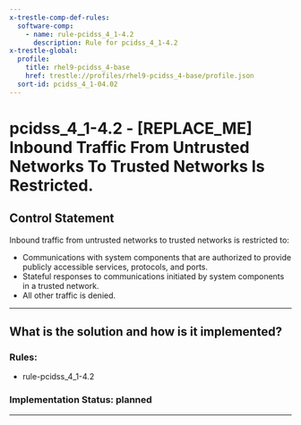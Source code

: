 ```yaml
---
x-trestle-comp-def-rules:
  software-comp:
    - name: rule-pcidss_4_1-4.2
      description: Rule for pcidss_4_1-4.2
x-trestle-global:
  profile:
    title: rhel9-pcidss_4-base
    href: trestle://profiles/rhel9-pcidss_4-base/profile.json
  sort-id: pcidss_4_1-04.02
---
```


# pcidss_4_1-4.2 - \[REPLACE_ME\] Inbound Traffic From Untrusted Networks To Trusted Networks Is Restricted.

## Control Statement

Inbound traffic from untrusted networks to trusted networks is restricted to:
- Communications with system components that are authorized to provide publicly accessible
services, protocols, and ports.
- Stateful responses to communications initiated by system components in a trusted network.
- All other traffic is denied.

______________________________________________________________________

## What is the solution and how is it implemented?

<!-- For implementation status enter one of: implemented, partial, planned, alternative, not-applicable -->

<!-- Note that the list of rules under ### Rules: is read-only and changes will not be captured after assembly to JSON -->

<!-- Add control implementation description here for control: pcidss_4_1-4.2 -->

### Rules:

  - rule-pcidss_4_1-4.2

### Implementation Status: planned

______________________________________________________________________
